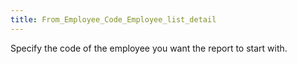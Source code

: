 ```yaml
---
title: From_Employee_Code_Employee_list_detail
---
```



Specify the code of the employee you want the report to start with.
